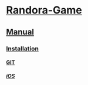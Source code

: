 # [Randora-Game](/README.md)

## [Manual](/manual/README.md)

### [Installation](/manual/installation/README.md)

#### [GIT](/manual/installation/git/README.md)

##### [iOS](/manual/installation/git/ios/README.md)


